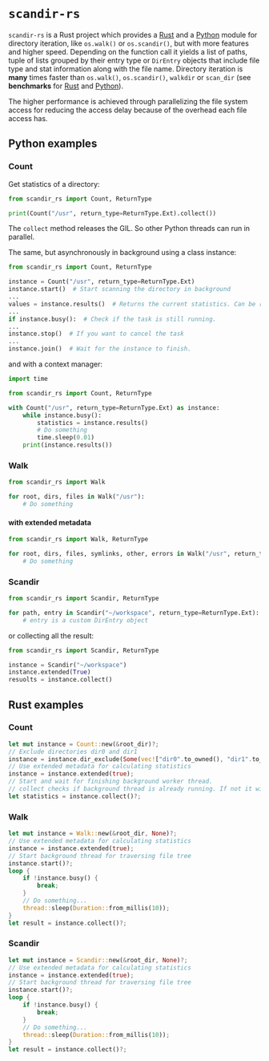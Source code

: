 # `scandir-rs`

`scandir-rs` is a Rust project which provides a [Rust](https://github.com/brmmm3/scandir-rs/blob/master/scandir/README.md) and a [Python](https://github.com/brmmm3/scandir-rs/blob/master/pyscandir/README.md) module for directory iteration, like `os.walk()` or `os.scandir()`, but with more features and higher speed. Depending on the function call it yields a list of paths, tuple of lists grouped by their entry type or `DirEntry` objects that include file type and stat information along with the file name. Directory iteration is **many** times faster than `os.walk()`, `os.scandir()`, `walkdir` or `scan_dir` (see **benchmarks** for [Rust](https://github.com/brmmm3/scandir-rs/blob/master/scandir/doc/benchmarks.md) and [Python](https://github.com/brmmm3/scandir-rs/blob/master/pyscandir/doc/benchmarks.md)).

The higher performance is achieved through parallelizing the file system access for reducing the access delay because of the overhead each file access has.

## Python examples

### Count

Get statistics of a directory:

```python
from scandir_rs import Count, ReturnType

print(Count("/usr", return_type=ReturnType.Ext).collect())
```

The `collect` method releases the GIL. So other Python threads can run in parallel.

The same, but asynchronously in background using a class instance:

```python
from scandir_rs import Count, ReturnType

instance = Count("/usr", return_type=ReturnType.Ext)
instance.start()  # Start scanning the directory in background
...
values = instance.results()  # Returns the current statistics. Can be read at any time
...
if instance.busy():  # Check if the task is still running.
...
instance.stop()  # If you want to cancel the task
...
instance.join()  # Wait for the instance to finish.
```

and with a context manager:

```python
import time

from scandir_rs import Count, ReturnType

with Count("/usr", return_type=ReturnType.Ext) as instance:
    while instance.busy():
        statistics = instance.results()
        # Do something
        time.sleep(0.01)
    print(instance.results())
```

### Walk

```python
from scandir_rs import Walk

for root, dirs, files in Walk("/usr"):
    # Do something
```

#### with extended metadata

```python
from scandir_rs import Walk, ReturnType

for root, dirs, files, symlinks, other, errors in Walk("/usr", return_type=ReturnType.Ext):
    # Do something
```

### Scandir

```python
from scandir_rs import Scandir, ReturnType

for path, entry in Scandir("~/workspace", return_type=ReturnType.Ext):
    # entry is a custom DirEntry object
```

or collecting all the result:

```python
from scandir_rs import Scandir, ReturnType

instance = Scandir("~/workspace")
instance.extended(True)
resuolts = instance.collect()
```

## Rust examples

### Count

```rust
let mut instance = Count::new(&root_dir)?;
// Exclude directories dir0 and dir1
instance = instance.dir_exclude(Some(vec!["dir0".to_owned(), "dir1".to_owned()]));
// Use extended metadata for calculating statistics
instance = instance.extended(true);
// Start and wait for finishing background worker thread.
// collect checks if background thread is already running. If not it will be started.
let statistics = instance.collect()?;
```

### Walk

```rust
let mut instance = Walk::new(&root_dir, None)?;
// Use extended metadata for calculating statistics
instance = instance.extended(true);
// Start background thread for traversing file tree
instance.start()?;
loop {
    if !instance.busy() {
        break;
    }
    // Do something...
    thread::sleep(Duration::from_millis(10));
}
let result = instance.collect()?;
```

### Scandir

```rust
let mut instance = Scandir::new(&root_dir, None)?;
// Use extended metadata for calculating statistics
instance = instance.extended(true);
// Start background thread for traversing file tree
instance.start()?;
loop {
    if !instance.busy() {
        break;
    }
    // Do something...
    thread::sleep(Duration::from_millis(10));
}
let result = instance.collect()?;
```
